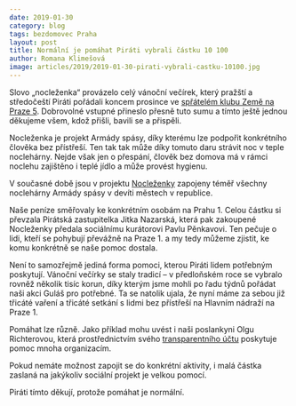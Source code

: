 ```yaml
---
date: 2019-01-30
category: blog
tags: bezdomovec Praha
layout: post
title: Normální je pomáhat Piráti vybrali částku 10 100
author: Romana Klimešová
image: articles/2019/2019-01-30-pirati-vybrali-castku-10100.jpg
---
```


Slovo „nocleženka“ provázelo celý vánoční večírek, který pražští a středočeští Piráti pořádali koncem prosince ve [spřátelém klubu Země na Praze 5](http://prostorzeme.cz/). Dobrovolné vstupné přineslo přesně tuto sumu a tímto ještě jednou děkujeme všem, kdož přišli, bavili se a přispěli.

Nocleženka je projekt Armády spásy, díky kterému lze podpořit konkrétního člověka bez přístřeší. Ten tak tak může díky tomuto daru strávit noc v teple noclehárny. Nejde však jen o přespání, člověk bez domova má v rámci noclehu zajištěno i teplé jídlo a může provést hygienu.

V současné době jsou v projektu [Nocleženky](https://www.noclezenka.cz/oprojektu/) zapojeny téměř všechny noclehárny Armády spásy v devíti městech v republice.

Naše peníze směřovaly ke konkrétním osobám na Prahu 1. Celou částku si převzala Pirátská zastupitelka Jitka Nazarská, která pak zakoupené Nocleženky předala sociálnímu kurátorovi Pavlu Pěnkavovi. Ten pečuje o lidi, kteří se pohybují převážně na Praze 1. a my tedy můžeme zjistit, ke komu konkrétně se naše pomoc dostala.

Není to samozřejmě jediná forma pomoci, kterou Piráti lidem potřebným poskytují. Vánoční večírky se staly tradicí – v předloňském roce se vybralo rovněž několik tisíc korun, díky kterým jsme mohli po řadu týdnů pořádat naši akci Guláš pro potřebné. Ta se natolik ujala, že nyní máme za sebou již třicáté vaření a třicáté setkání s lidmi bez přístřeší na Hlavním nádraží na Praze 1.

Pomáhat lze různě. Jako příklad mohu uvést i naši poslankyni Olgu Richterovou, která prostřednictvím svého [transparentního účtu](https://ib.fio.cz/ib/transparent?a=2401394396) poskytuje pomoc mnoha organizacím.

Pokud nemáte možnost zapojit se do konkrétní aktivity, i malá částka zaslaná na jakýkoliv sociální projekt je velkou pomocí.

Piráti tímto děkují, protože pomáhat je normální.